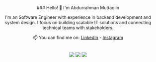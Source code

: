 <div align="center">
  ### Hello! 👋 I'm Abdurrahman Muttaqiin
  
  I'm an Software Engineer with experience in backend development and system design. I focus on building scalable IT solutions and connecting technical teams with stakeholders.
  
  📫 You can find me on:
  [LinkedIn](https://www.linkedin.com/in/muttaqiin/) - [Instagram](https://www.instagram.com/abdu.muttaqiin/)
    
   <br>
  <!-- If you forked this repo, Change the username as yours -->
    <img align="center" src="https://github-readme-stats.vercel.app/api/top-langs/?username=muttayoshi&theme=radical" />
    <img align="center" src="https://github-readme-stats.vercel.app/api?username=muttayoshi&show=reviews,discussions_started,discussions_answered,prs_merged,prs_merged_percentage&rank_icon=github" />
     <img align="center" src="https://streak-stats.demolab.com/?user=muttayoshi&theme=dark" />
  <br>
</div>
